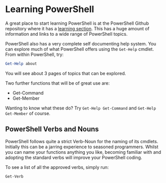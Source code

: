 # Learning PowerShell

A great place to start learning PowerShell is at the PowerShell Github repository where it has a [learning section](https://github.com/PowerShell/PowerShell/tree/master/docs/learning-powershell).  This has a huge amount of information and links to a wide range of PowerShell topics.

PowerShell also has a very complete self documenting help system.  You can explore much of what PowerShell offers using the `Get-Help` cmdlet.  From within PowerShell, try:

``` PowerShell
Get-Help about
```

You will see about 3 pages of topics that can be explored.

Two further functions that will be of great use are:

* Get-Command
* Get-Member

Wanting to know what these do? Try `Get-Help Get-Command` and `Get-Help Get-Member` of course.

## PowerShell Verbs and Nouns

PowerShell follows quite a strict Verb-Noun for the naming of its cmdlets.  Initially this can be a jarring experience to seasoned programmers.  Whilst you can name your functions anything you like, becoming familiar with and adopting the standard verbs will improve your PowerShell coding.

To see a list of all the approved verbs, simply run:

``` PowerShell
Get-Verb
```
